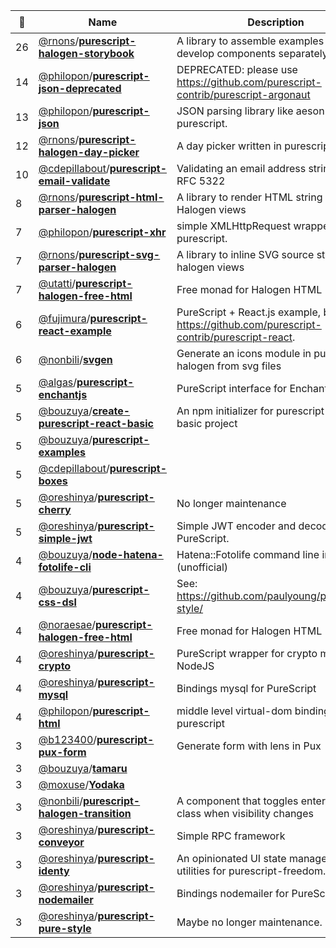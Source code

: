 |:star2: | Name | Description | 🌍|
|---|---|---|---|
|26|[@rnons](https://github.com/rnons)/[**purescript-halogen-storybook**](https://github.com/rnons/purescript-halogen-storybook)|A library to assemble examples or develop components separately.|[:arrow_upper_right:](https://rnons.github.io/purescript-halogen-storybook/)|
|14|[@philopon](https://github.com/philopon)/[**purescript-json-deprecated**](https://github.com/philopon/purescript-json-deprecated)|DEPRECATED: please use https://github.com/purescript-contrib/purescript-argonaut||
|13|[@philopon](https://github.com/philopon)/[**purescript-json**](https://github.com/philopon/purescript-json)|JSON parsing library like aeson for purescript.||
|12|[@rnons](https://github.com/rnons)/[**purescript-halogen-day-picker**](https://github.com/rnons/purescript-halogen-day-picker)|A day picker written in purescript halogen|[:arrow_upper_right:](https://rnons.github.io/purescript-halogen-day-picker)|
|10|[@cdepillabout](https://github.com/cdepillabout)/[**purescript-email-validate**](https://github.com/cdepillabout/purescript-email-validate)|Validating an email address string against RFC 5322||
|8|[@rnons](https://github.com/rnons)/[**purescript-html-parser-halogen**](https://github.com/rnons/purescript-html-parser-halogen)|A library to render HTML string into Halogen views|[:arrow_upper_right:](https://rnons.github.io/purescript-html-parser-halogen/)|
|7|[@philopon](https://github.com/philopon)/[**purescript-xhr**](https://github.com/philopon/purescript-xhr)|simple XMLHttpRequest wrapper for purescript.||
|7|[@rnons](https://github.com/rnons)/[**purescript-svg-parser-halogen**](https://github.com/rnons/purescript-svg-parser-halogen)|A library to inline SVG source string into halogen views|[:arrow_upper_right:](https://rnons.github.io/purescript-svg-parser-halogen)|
|7|[@utatti](https://github.com/utatti)/[**purescript-halogen-free-html**](https://github.com/utatti/purescript-halogen-free-html)|Free monad for Halogen HTML||
|6|[@fujimura](https://github.com/fujimura)/[**purescript-react-example**](https://github.com/fujimura/purescript-react-example)|PureScript + React.js example, based on https://github.com/purescript-contrib/purescript-react.||
|6|[@nonbili](https://github.com/nonbili)/[**svgen**](https://github.com/nonbili/svgen)|Generate an icons module in purescript halogen from svg files||
|5|[@algas](https://github.com/algas)/[**purescript-enchantjs**](https://github.com/algas/purescript-enchantjs)|PureScript interface for Enchant.js||
|5|[@bouzuya](https://github.com/bouzuya)/[**create-purescript-react-basic**](https://github.com/bouzuya/create-purescript-react-basic)|An npm initializer for purescript-react-basic project|[:arrow_upper_right:](https://www.npmjs.com/package/@bouzuya/create-purescript-react-basic)|
|5|[@bouzuya](https://github.com/bouzuya)/[**purescript-examples**](https://github.com/bouzuya/purescript-examples)|||
|5|[@cdepillabout](https://github.com/cdepillabout)/[**purescript-boxes**](https://github.com/cdepillabout/purescript-boxes)|||
|5|[@oreshinya](https://github.com/oreshinya)/[**purescript-cherry**](https://github.com/oreshinya/purescript-cherry)|No longer maintenance||
|5|[@oreshinya](https://github.com/oreshinya)/[**purescript-simple-jwt**](https://github.com/oreshinya/purescript-simple-jwt)|Simple JWT encoder and decoder for PureScript.||
|4|[@bouzuya](https://github.com/bouzuya)/[**node-hatena-fotolife-cli**](https://github.com/bouzuya/node-hatena-fotolife-cli)|Hatena::Fotolife command line interface (unofficial)||
|4|[@bouzuya](https://github.com/bouzuya)/[**purescript-css-dsl**](https://github.com/bouzuya/purescript-css-dsl)|See: https://github.com/paulyoung/purescript-style/||
|4|[@noraesae](https://github.com/noraesae)/[**purescript-halogen-free-html**](https://github.com/noraesae/purescript-halogen-free-html)|Free monad for Halogen HTML||
|4|[@oreshinya](https://github.com/oreshinya)/[**purescript-crypto**](https://github.com/oreshinya/purescript-crypto)|PureScript wrapper for crypto module of NodeJS||
|4|[@oreshinya](https://github.com/oreshinya)/[**purescript-mysql**](https://github.com/oreshinya/purescript-mysql)|Bindings mysql for PureScript||
|4|[@philopon](https://github.com/philopon)/[**purescript-html**](https://github.com/philopon/purescript-html)|middle level virtual-dom binding for purescript||
|3|[@b123400](https://github.com/b123400)/[**purescript-pux-form**](https://github.com/b123400/purescript-pux-form)|Generate form with lens in Pux||
|3|[@bouzuya](https://github.com/bouzuya)/[**tamaru**](https://github.com/bouzuya/tamaru)|||
|3|[@moxuse](https://github.com/moxuse)/[**Yodaka**](https://github.com/moxuse/Yodaka)|||
|3|[@nonbili](https://github.com/nonbili)/[**purescript-halogen-transition**](https://github.com/nonbili/purescript-halogen-transition)|A component that toggles enter/leave class when visibility changes|[:arrow_upper_right:](https://nonbili.github.io/purescript-halogen-transition/#Simple)|
|3|[@oreshinya](https://github.com/oreshinya)/[**purescript-conveyor**](https://github.com/oreshinya/purescript-conveyor)|Simple RPC framework||
|3|[@oreshinya](https://github.com/oreshinya)/[**purescript-identy**](https://github.com/oreshinya/purescript-identy)|An opinionated UI state management utilities for purescript-freedom.||
|3|[@oreshinya](https://github.com/oreshinya)/[**purescript-nodemailer**](https://github.com/oreshinya/purescript-nodemailer)|Bindings nodemailer for PureScript||
|3|[@oreshinya](https://github.com/oreshinya)/[**purescript-pure-style**](https://github.com/oreshinya/purescript-pure-style)|Maybe no longer maintenance.||

